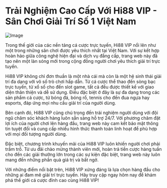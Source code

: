 # Trải Nghiệm Cao Cấp Với Hi88 VIP - Sân Chơi Giải Trí Số 1 Việt Nam

![Image](https://github.com/user-attachments/assets/bd51ea9f-0666-407b-a7a7-98ead6de688c)

Trong thế giới của các nền tảng cá cược trực tuyến, Hi88 VIP nổi lên như một trong những sân chơi được yêu thích nhất tại Việt Nam. Với sự kết hợp hoàn hảo giữa công nghệ hiện đại và dịch vụ đẳng cấp, trang web này đã tạo nên một làn sóng mới trong cộng đồng người chơi yêu thích giải trí trực tuyến.

Hi88 VIP không chỉ đơn thuần là một nhà cái mà còn là một hệ sinh thái giải trí đa dạng với vô số trò chơi hấp dẫn. Từ cá cược thể thao đến sòng bạc trực tuyến, từ xổ số cho đến slot game, tất cả đều được thiết kế với giao diện thân thiện và dễ sử dụng. Điều đặc biệt ở đây là sự đa dạng trong các sản phẩm cá cược, từ bóng đá, bóng rổ, tennis cho đến đua ngựa hay esports, đáp ứng mọi nhu cầu giải trí của người dùng.

Bên cạnh đó, Hi88 VIP cũng chú trọng đến trải nghiệm người dùng với đội ngũ chăm sóc khách hàng luôn sẵn sàng hỗ trợ 24/7. Với phương châm đặt lợi ích của người chơi lên hàng đầu, trang web này cam kết bảo mật thông tin tuyệt đối và cung cấp nhiều hình thức thanh toán linh hoạt để phù hợp với mọi đối tượng người dùng.

Đặc biệt, chương trình khuyến mãi của Hi88 VIP luôn khiến người chơi phải trầm trồ. Từ ưu đãi chào mừng thành viên mới, hoàn trả tiền cược hàng tuần cho đến các giải thưởng lớn trong các sự kiện đặc biệt, trang web này luôn mang đến những phần quà giá trị và bất ngờ.

Với những điểm nổi bật trên, Hi88 VIP xứng đáng là lựa chọn hàng đầu cho những ai đam mê giải trí trực tuyến. Hãy truy cập ngay hôm nay để khám phá thế giới cá cược đỉnh cao cùng Hi88 VIP!